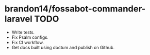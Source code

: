 # brandon14/fossabot-commander-laravel TODO

- Write tests.
- Fix Psalm configs.
- Fix CI workflow.
- Get docs built using doctum and publish on Github.
